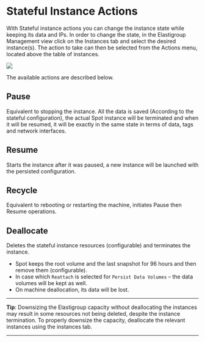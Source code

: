 # Stateful Instance Actions

With Stateful instance actions you can change the instance state while keeping its data and IPs. In order to change the state, in the Elastigroup Management view click on the Instances tab and select the desired instance(s). The action to take can then be selected from the Actions menu, located above the table of instances.

<img src="/elastigroup/_media/stateful-actions-01.png" />

The available actions are described below.

## Pause

Equivalent to stopping the instance. All the data is saved (According to the stateful configuration), the actual Spot instance will be terminated and when it will be resumed, it will be exactly in the same state in terms of data, tags and network interfaces.

## Resume

Starts the instance after it was paused, a new instance will be launched with the persisted configuration.

## Recycle

Equivalent to rebooting or restarting the machine, initiates Pause then Resume operations.

## Deallocate

Deletes the stateful instance resources (configurable) and terminates the instance.

- Spot keeps the root volume and the last snapshot for 96 hours and then remove them (configurable).
- In case which `Reattach` is selected for `Persist Data Volumes` – the data volumes will be kept as well.
- On machine deallocation, its data will be lost.

---

**Tip**: Downsizing the Elastigroup capacity without deallocating the instances may result in some resources not being deleted, despite the instance termination. To properly downsize the capacity, deallocate the relevant instances using the instances tab.

---
